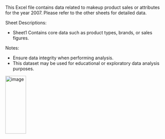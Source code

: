 This Excel file contains data related to makeup product sales or attributes for the year 2007.
Please refer to the other sheets for detailed data.

Sheet Descriptions:
- Sheet1 Contains core data such as product types, brands, or sales figures.

Notes:
- Ensure data integrity when performing analysis.
- This dataset may be used for educational or exploratory data analysis purposes.
<img width="65" height="181" alt="image" src="https://github.com/user-attachments/assets/b0f728f1-cc69-4d71-842d-ce5321925391" />
